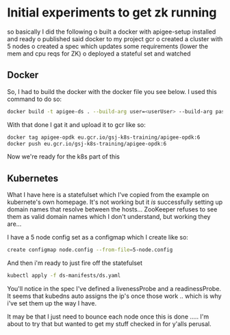 # Initial experiments to get zk running
so basically I did the following
o built a docker with apigee-setup installed and ready
o published said docker to my project gcr
o created a cluster with 5 nodes
o created a spec which updates some requirements (lower the mem and cpu reqs for ZK)
o deployed a stateful set and watched

## Docker
So, I had to build the docker with the docker file you see below. I used this command to do so:
```bash
docker build -t apigee-ds . --build-arg user=<userUser> --build-arg pass=<yourPass>
```

With that done I gat it and upload it to gcr like so:
```bash
docker tag apigee-opdk eu.gcr.io/gsj-k8s-training/apigee-opdk:6
docker push eu.gcr.io/gsj-k8s-training/apigee-opdk:6
```

Now we're ready for the k8s part of this

## Kubernetes
What I have here is a statefulset which I've copied from the example on kubernete's own homepage. It's not working but it *is* successfully setting up domain names that resolve between the hosts... ZooKeeper refuses to see them as valid domain names which I don't understand, but working they are...

I have a 5 node config set as a configmap which I create like so:
```bash
create configmap node.config --from-file=5-node.config
```

And then i'm ready to just fire off the statefulset

```bash
kubectl apply -f ds-manifests/ds.yaml
```

You'll notice in the spec I've defined a livenessProbe and a readinessProbe. It seems that kubedns auto assigns the ip's once those work .. which is why i've set them up the way I have.

It may be that I just need to bounce each node once this is done ..... I'm about to try that but wanted to get my stuff checked in for y'alls perusal.
